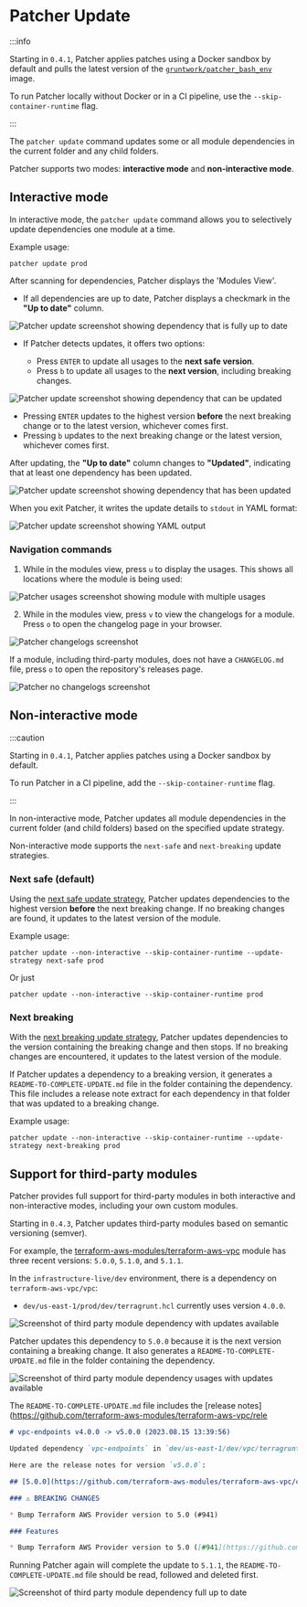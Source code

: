 # Patcher Update

:::info

Starting in `0.4.1`, Patcher applies patches using a Docker sandbox by default and pulls the latest version of the [`gruntwork/patcher_bash_env`](https://hub.docker.com/r/gruntwork/patcher_bash_env) image.  

To run Patcher locally without Docker or in a CI pipeline, use the `--skip-container-runtime` flag.  

:::

The `patcher update` command updates some or all module dependencies in the current folder and any child folders.  

Patcher supports two modes: **interactive mode** and **non-interactive mode**.  

## Interactive mode

In interactive mode, the `patcher update` command allows you to selectively update dependencies one module at a time.  

Example usage:
```
patcher update prod
```

After scanning for dependencies, Patcher displays the 'Modules View'.  

- If all dependencies are up to date, Patcher displays a checkmark in the **"Up to date"** column.  

![Patcher update screenshot showing dependency that is fully up to date](/img/guides/stay-up-to-date/patcher/patcher-update-overview-futd.png)  

- If Patcher detects updates, it offers two options:  
 
    * Press `ENTER` to update all usages to the **next safe version**.  
    * Press `b` to update all usages to the **next version**, including breaking changes.  

![Patcher update screenshot showing dependency that can be updated](/img/guides/stay-up-to-date/patcher/patcher-update-overview-update-available.png)  

- Pressing `ENTER` updates to the highest version **before** the next breaking change or to the latest version, whichever comes first.  
- Pressing `b` updates to the next breaking change or the latest version, whichever comes first.  

After updating, the **"Up to date"** column changes to **"Updated"**, indicating that at least one dependency has been updated.  

![Patcher update screenshot showing dependency that has been updated](/img/guides/stay-up-to-date/patcher/patcher-update-overview-updated.png)

When you exit Patcher, it writes the update details to `stdout` in YAML format:  

![Patcher update screenshot showing YAML output](/img/guides/stay-up-to-date/patcher/patcher-update-yaml-output.png)  

### Navigation commands  

1. While in the modules view, press `u` to display the usages. This shows all locations where the module is being used:  

![Patcher usages screenshot showing module with multiple usages](/img/guides/stay-up-to-date/patcher/patcher-update-usages-update-available.png)  

2. While in the modules view, press `v` to view the changelogs for a module. Press `o` to open the changelog page in your browser.  

![Patcher changelogs screenshot](/img/guides/stay-up-to-date/patcher/patcher-update-changelog.png)  

If a module, including third-party modules, does not have a `CHANGELOG.md` file, press `o` to open the repository's releases page.  

![Patcher no changelogs screenshot](/img/guides/stay-up-to-date/patcher/patcher-update-no-changelog.png)  


## Non-interactive mode

:::caution  

Starting in `0.4.1`, Patcher applies patches using a Docker sandbox by default.  

To run Patcher in a CI pipeline, add the `--skip-container-runtime` flag.  

:::  

In non-interactive mode, Patcher updates all module dependencies in the current folder (and child folders) based on the specified update strategy.  

Non-interactive mode supports the `next-safe` and `next-breaking` update strategies.  

### Next safe (default)  

Using the [next safe update strategy](/2.0/docs/patcher/concepts/update-strategies/#next-safe-update-strategy-default), Patcher updates dependencies to the highest version **before** the next breaking change. If no breaking changes are found, it updates to the latest version of the module.  


Example usage:
```
patcher update --non-interactive --skip-container-runtime --update-strategy next-safe prod
```
Or just
```
patcher update --non-interactive --skip-container-runtime prod
```

### Next breaking  

With the [next breaking update strategy](/2.0/docs/patcher/concepts/update-strategies#next-breaking-update-strategy), Patcher updates dependencies to the version containing the breaking change and then stops. If no breaking changes are encountered, it updates to the latest version of the module.  

If Patcher updates a dependency to a breaking version, it generates a `README-TO-COMPLETE-UPDATE.md` file in the folder containing the dependency. This file includes a release note extract for each dependency in that folder that was updated to a breaking change.  

Example usage:
```
patcher update --non-interactive --skip-container-runtime --update-strategy next-breaking prod
```

## Support for third-party modules  

Patcher provides full support for third-party modules in both interactive and non-interactive modes, including your own custom modules.  

Starting in `0.4.3`, Patcher updates third-party modules based on semantic versioning (semver).  

For example, the [terraform-aws-modules/terraform-aws-vpc](https://github.com/terraform-aws-modules/terraform-aws-vpc) module has three recent versions: `5.0.0`, `5.1.0`, and `5.1.1`.  

In the `infrastructure-live/dev` environment, there is a dependency on `terraform-aws-vpc/vpc`:  
- `dev/us-east-1/prod/dev/terragrunt.hcl` currently uses version `4.0.0`.  

![Screenshot of third party module dependency with updates available](/img/guides/stay-up-to-date/patcher/patcher-update-overview-3p-update-available.png)  

Patcher updates this dependency to `5.0.0` because it is the next version containing a breaking change. It also generates a `README-TO-COMPLETE-UPDATE.md` file in the folder containing the dependency.  

![Screenshot of third party module dependency usages with updates available](/img/guides/stay-up-to-date/patcher/patcher-update-usages-3p-update-available.png)  

The `README-TO-COMPLETE-UPDATE.md` file includes the [release notes](https://github.com/terraform-aws-modules/terraform-aws-vpc/rele
```md
# vpc-endpoints v4.0.0 -> v5.0.0 (2023.08.15 13:39:56)

Updated dependency `vpc-endpoints` in `dev/us-east-1/dev/vpc/terragrunt.hcl` to version `v5.0.0`, which includes breaking changes. You MUST follow the instructions in the release notes to complete this update safely: https://github.com/terraform-aws-modules/terraform-aws-vpc/releases/tag/v5.0.0  

Here are the release notes for version `v5.0.0`:  

## [5.0.0](https://github.com/terraform-aws-modules/terraform-aws-vpc/compare/v4.0.2...v5.0.0) (2023-05-30)  

### ⚠ BREAKING CHANGES  

* Bump Terraform AWS Provider version to 5.0 (#941)  

### Features

* Bump Terraform AWS Provider version to 5.0 ([#941](https://github.com/terraform-aws-modules/terraform-aws-vpc/issues/941)) ([2517eb9](https://github.com/terraform-aws-modules/terraform-aws-vpc/commit/2517eb98a39500897feecd27178994055ee2eb5e))
```

Running Patcher again will complete the update to `5.1.1`, the `README-TO-COMPLETE-UPDATE.md` file should be read, followed and deleted first.

![Screenshot of third party module dependency full up to date](/img/guides/stay-up-to-date/patcher/patcher-report-overview-3p-futd.png)
